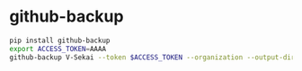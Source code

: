 # github-backup

```bash
pip install github-backup
export ACCESS_TOKEN=AAAA
github-backup V-Sekai --token $ACCESS_TOKEN --organization --output-directory V-Sekai-Backup --all --prefer-ssh
```
